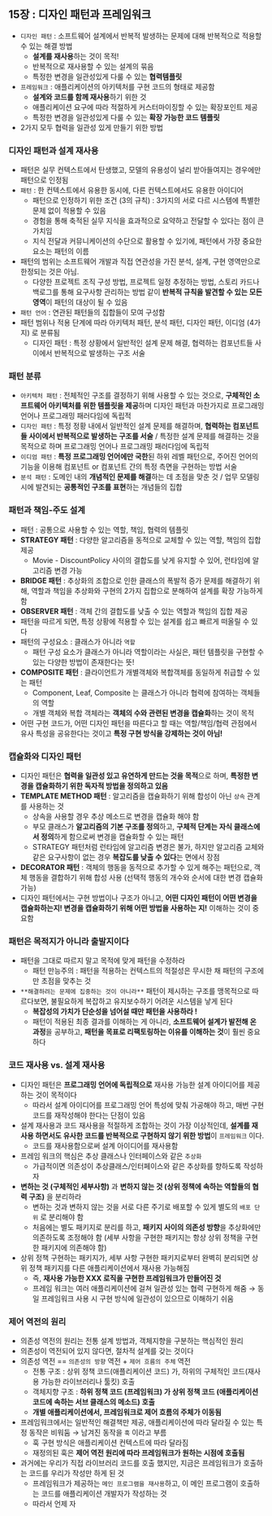 ## 15장 : 디자인 패턴과 프레임워크

- `디자인 패턴` : 소프트웨어 설계에서 반복적 발생하는 문제에 대해 반복적으로 적용할 수 있는 해결 방법
    - **설계를 재사용**하는 것이 목적!
    - 반복적으로 재사용할 수 있는 설계의 묶음
    - 특정한 변경을 일관성있게 다룰 수 있는 **협력템플릿**
- `프레임워크` : 애플리케이션의 아키텍처를 구현 코드의 형태로 제공함
    - **설계와 코드를 함께 재사용**하기 위한 것
    - 애플리케이션 요구에 따라 적절하게 커스터마이징할 수 있는 확장포인트 제공
    - 특정한 변경을 일관성있게 다룰 수 있는 **확장 가능한 코드 템플릿**
- 2가지 모두 협력을 일관성 있게 만들기 위한 방법

### 디자인 패턴과 설계 재사용

- 패턴은 실무 컨텍스트에서 탄생했고, 모델의 유용성이 널리 받아들여지는 경우에만 패턴으로 인정됨
- `패턴` : 한 컨텍스트에서 유용한 동시에, 다른 컨텍스트에서도 유용한 아이디어
    - 패턴으로 인정하기 위한 조건 (3의 규칙) : 3가지의 서로 다르 시스템에 특별한 문제 없이 적용할 수 있음
    - 경험을 통해 축적된 실무 지식을 효과적으로 요약하고 전달할 수 있다는 점이 큰 가치임
    - 지식 전달과 커뮤니케이션의 수단으로 활용할 수 있기에, 패턴에서 가장 중요한 요소는 패턴의 이름
- 패턴의 범위는 소프트웨어 개발과 직접 연관성을 가진 분석, 설계, 구현 영역만으로 한정되는 것은 아님.
    - 다양한 프로젝트 조직 구성 방법, 프로젝트 일정 추정하는 방법, 스토리 카드나 백로그를 통해 요구사항 관리하는 방법 같이 **반복적 규칙을 발견할 수 있는 모든 영역**이 패턴의 대상이 될 수 있음
- `패턴 언어` : 연관된 패턴들의 집합들이 모여 구성함
- 패턴 범위나 적용 단계에 따라 아키텍처 패턴, 분석 패턴, 디자인 패턴, 이디엄 (4가지) 로 분류됨
    - 디자인 패턴 : 특정 상황에서 일반적인 설계 문제 해결, 협력하는 컴포넌트들 사이에서 반복적으로 발생하는 구조 서술

### 패턴 분류

- `아키텍처 패턴` : 전체적인 구조를 결정하기 위해 사용할 수 있는 것으로, **구체적인 소프트웨어 아키텍처를 위한 템플릿을 제공**하며 디자인 패턴과 마찬가지로 프로그래밍 언어나 프로그래밍 패러다임에 독립적
- `디자인 패턴` : 특정 정황 내에서 일반적인 설계 문제를 해결하며, **협력하는 컴포넌트들 사이에서 반복적으로 발생하는 구조를 서술** / 특정한 설계 문제를 해결하는 것을 목적으로 하며 프로그래밍 언어나 프로그래밍 패러다임에 독립적
- `이디엄 패턴` : **특정 프로그래밍 언어에만 국한**된 하위 레벨 패턴으로, 주어진 언어의 기능을 이용해 컴포넌트 or 컴포넌트 간의 특정 측면을 구현하는 방법 서술
- `분석 패턴` : 도메인 내의 **개념적인 문제를 해결**하는 데 초점을 맞춘 것 / 업무 모델링 시에 발견되는 **공통적인 구조를 표현**하는 개념들의 집합

### 패턴과 책임-주도 설계

- 패턴 : 공통으로 사용할 수 있는 역할, 책임, 협력의 템플릿
- **STRATEGY 패턴** : 다양한 알고리즘을 동적으로 교체할 수 있는 역할, 책임의 집합 제공
    - Movie - DiscountPolicy 사이의 결합도를 낮게 유지할 수 있어, 런타임에 알고리즘 변경 가능
- **BRIDGE 패턴** : 추상화의 조합으로 인한 클래스의 폭발적 증가 문제를 해결하기 위해, 역할과 책임을 추상화와 구현의 2가지 집합으로 분해하여 설계를 확장 가능하게 함
- **OBSERVER 패턴** : 객체 간의 결합도를 낮출 수 있는 역할과 책임의 집합 제공
- 패턴을 따르게 되면, 특정 상황에 적용할 수 있는 설계를 쉽고 빠르게 떠올릴 수 있다
- 패턴의 구성요소 : 클래스가 아니라 `역할`
    - 패턴 구성 요소가 클래스가 아니라 역할이라는 사실은, 패턴 템플릿을 구현할 수 있는 다양한 방법이 존재한다는 뜻!
- **COMPOSITE 패턴** : 클라이언트가 개별객체와 복합객체를 동일하게 취급할 수 있는 패턴
    - Component, Leaf, Composite 는 클래스가 아니라 협력에 참여하는 객체들의 역할
    - 개별 객체와 복합 객체라는 **객체의 수와 관련된 변경을 캡슐화**하는 것이 목적
- 어떤 구현 코드가, 어떤 디자인 패턴을 따른다고 할 때는 역할/책임/협력 관점에서 유사 특성을 공유한다는 것이고 **특정 구현 방식을 강제하는 것이 아님!**

### 캡슐화와 디자인 패턴

- 디자인 패턴은 **협력을 일관성 있고 유연하게 만드는 것을 목적**으로 하며, **특정한 변경을 캡슐화하기 위한 독자적 방법을 정의하고 있음**
- **TEMPLATE METHOD 패턴** : 알고리즘을 캡슐화하기 위해 합성이 아닌 `상속` 관계를 사용하는 것
    - 상속을 사용할 경우 추상 메소드로 변경을 캡슐화 해야 함
    - 부모 클래스가 **알고리즘의 기본 구조를 정의**하고, **구체적 단계는 자식 클래스에서 정의**하게 함으로써 변경을 캡슐화할 수 있는 패턴
    - STRATEGY 패턴처럼 런타임에 알고리즘 변경은 불가, 하지만 알고리즘 교체와 같은 요구사항이 없는 경우 **복잡도를 낮출 수 있다**는 면에서 장점
- **DECORATOR 패턴** : 객체의 행동을 동적으로 추가할 수 있게 해주는 패턴으로, 객체 행동을 결합하기 위해 합성 사용 (선택적 행동의 개수와 순서에 대한 변경 캡슐화 가능)
- 디자인 패턴에서는 구현 방법이나 구조가 아니고, **어떤 디자인 패턴이 어떤 변경을 캡슐화하는지! 변경을 캡슐화하기 위해 어떤 방법을 사용하는 지!** 이해하는 것이 중요함

### 패턴은 목적지가 아니라 출발지이다

- 패턴을 그대로 따르지 말고 목적에 맞게 패턴을 수정하라
    - 패턴 만능주의 : 패턴을 적용하는 컨텍스트의 적절성은 무시한 채 패턴의 구조에만 초점을 맞추는 것
- `**해결하려는 문제에 집중하는 것이 아니라**` 패턴이 제시하는 구조를 맹목적으로 따르다보면, 불필요하게 복잡하고 유지보수하기 어려운 시스템을 낳게 된다
    - **복잡성의 가치가 단순성을 넘어설 때만 패턴을 사용하라 !**
    - 패턴이 적용된 최종 결과를 이해하는 게 아니라, **소프트웨어 설계가 발전해 온 과정**을 공부하고, **패턴을 목표로 리팩토링하는 이유를 이해하는 것**이 훨씬 중요하다

### 코드 재사용 vs. 설계 재사용

- 디자인 패턴은 **프로그래밍 언어에 독립적으로** 재사용 가능한 설계 아이디어를 제공하는 것이 목적이다
    - 따라서 설계 아이디어를 프로그래밍 언어 특성에 맞춰 가공해야 하고, 매번 구현 코드를 재작성해야 한다는 단점이 있음
- 설계 재사용과 코드 재사용을 적절하게 조합하는 것이 가장 이상적인데, **설계를 재사용 하면서도 유사한 코드를 반복적으로 구현하지 않기 위한 방법**이 `프레임워크` 이다.
    - 코드를 재사용함으로써 설계 아이디어를 재사용함
- 프레임 워크의 핵심은 추상 클래스나 인터페이스와 같은 `추상화`
    - 가급적이면 의존성이 추상클래스/인터페이스와 같은 추상화를 향하도록 작성하자
- **변하는 것 (구체적인 세부사항)** 과 **변하지 않는 것 (상위 정책에 속하는 역할들의 협력 구조)** 을 분리하라
    - 변하는 것과 변하지 않는 것을 서로 다른 주기로 배포할 수 있게 별도의 `배포 단위` 로 분리해야 함
    - 처음에는 별도 패키지로 분리를 하고, **패키지 사이의 의존성 방향**을 추상화에만 의존하도록 조정해야 함 (세부 사항을 구현한 패키지는 항상 상위 정책을 구현한 패키지에 의존해야 함)
- 상위 정책 구현하는 패키지가, 세부 사항 구현한 패키지로부터 완벽히 분리되면 상위 정책 패키지를 다른 애플리케이션에서 재사용 가능해짐
    - 즉, **재사용 가능한 XXX 로직을 구현한 프레임워크가 만들어진 것**
    - 프레임 워크는 여러 애플리케이션에 걸쳐 일관성 있는 협력 구현하게 해줌 → 동일 프레임워크 사용 시 구현 방식에 일관성이 있으므로 이해하기 쉬움

### 제어 역전의 원리

- 의존성 역전의 원리는 전통 설계 방법과, 객체지향을 구분하는 핵심적인 원리
- 의존성이 역전되어 있지 않다면, 절차적 설계를 갖는 것이다
- 의존성 역전 == `의존성의 방향` 역전 + `제어 흐름의 주체` 역전
    - 전통 구조 : 상위 정책 코드(애플리케이션 코드) 가, 하위의 구체적인 코드(재사용 가능한 라이브러리나 툴킷) 호출
    - 객체지향 구조 : **하위 정책 코드 (프레임워크) 가 상위 정책 코드 (애플리케이션 코드에 속하는 서브 클래스의 메소드) 호출**
    - **개별 애플리케이션에서, 프레임워크로 제어 흐름의 주체가 이동됨**
- 프레임워크에서는 일반적인 해결책만 제공, 애플리케이션에 따라 달라질 수 있는 특정 동작은 비워둠 → 남겨진 동작을 `훅` 이라고 부름
    - 훅 구현 방식은 애플리케이션 컨텍스트에 따라 달라짐
    - 재정의된 훅은 **제어 역전 원리에 따라 프레임워크가 원하는 시점에 호출됨**
- 과거에는 우리가 직접 라이브러리 코드를 호출 했지만, 지금은 프레임워크가 호출하는 코드를 우리가 작성만 하게 된 것
    - 프레임워크가 제공하는 `메인 프로그램을 재사용`하고, 이 메인 프로그램이 호출하는 코드를 애플리케이션 개발자가 작성하는 것
    - 따라서 언제 자
